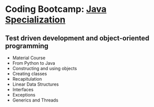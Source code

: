 # Coding Bootcamp: [Java Specialization](https://codeandwork.github.io/courses/java-p.html)

## Test driven development and object-oriented programming

- Material Course
- From Python to Java
- Constructing and using objects
- Creating classes
- Recapitulation
- Linear Data Structures
- Interfaces
- Exceptions
- Generics and Threads